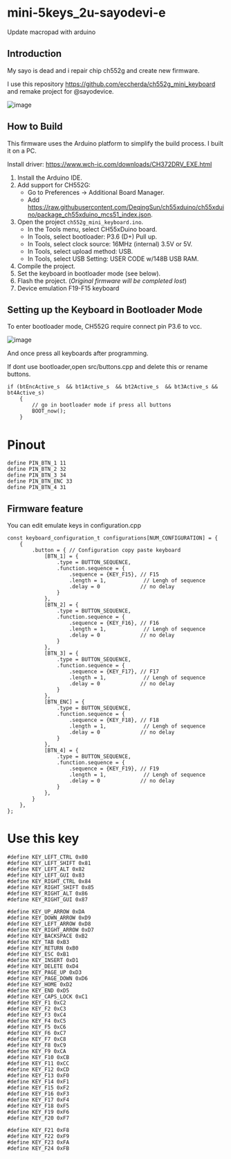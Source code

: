 # mini-5keys_2u-sayodevi-e
Update macropad with arduino
## Introduction

My sayo is dead and i repair chip ch552g and create new firmware.

I use this repository https://github.com/eccherda/ch552g_mini_keyboard and remake project for @sayodevice.

![image](https://github.com/user-attachments/assets/aeaa3f0d-f60f-4a69-bfec-e3ec0eafdc41)

## How to Build

This firmware uses the Arduino platform to simplify the build process. I built it on a PC.

Install driver: https://www.wch-ic.com/downloads/CH372DRV_EXE.html
1. Install the Arduino IDE.
2. Add support for CH552G:
   - Go to Preferences -> Additional Board Manager.
   - Add https://raw.githubusercontent.com/DeqingSun/ch55xduino/ch55xduino/package_ch55xduino_mcs51_index.json.
3. Open the project `ch552g_mini_keyboard.ino`.
   - In the Tools menu, select CH55xDuino board.
   - In Tools, select bootloader: P3.6 (D+) Pull up.
   - In Tools, select clock source: 16MHz (internal) 3.5V or 5V.
   - In Tools, select upload method: USB.
   - In Tools, select USB Setting: USER CODE w/148B USB RAM.
4. Compile the project.
5. Set the keyboard in bootloader mode (see below).
6. Flash the project. (*Original firmware will be completed lost*)
7. Device emulation F19-F15 keyboard

## Setting up the Keyboard in Bootloader Mode

To enter bootloader mode, CH552G require connect pin P3.6 to vcc.

![image](https://github.com/user-attachments/assets/702bbbe0-eeb2-4834-b003-032471738a94)

And once press all keyboards after programming.

If dont use bootloader,open src/buttons.cpp and delete this or rename buttons.
```
if (btEncActive_s  && bt1Active_s  && bt2Active_s  && bt3Active_s && bt4Active_s)
    {
        // go in bootloader mode if press all buttons
        BOOT_now();
    }
```
# Pinout

```
define PIN_BTN_1 11
define PIN_BTN_2 32
define PIN_BTN_3 34
define PIN_BTN_ENC 33
define PIN_BTN_4 31
```

## Firmware feature

You can edit emulate keys in configuration.cpp

```
const keyboard_configuration_t configurations[NUM_CONFIGURATION] = {
    {
        .button = { // Configuration copy paste keyboard
            [BTN_1] = {
                .type = BUTTON_SEQUENCE,
                .function.sequence = {
                    .sequence = {KEY_F15}, // F15
                    .length = 1,            // Lengh of sequence
                    .delay = 0             // no delay
                }
            },
            [BTN_2] = {
                .type = BUTTON_SEQUENCE,
                .function.sequence = {
                    .sequence = {KEY_F16}, // F16
                    .length = 1,            // Lengh of sequence
                    .delay = 0             // no delay
                }
            },
            [BTN_3] = {
                .type = BUTTON_SEQUENCE,
                .function.sequence = {
                    .sequence = {KEY_F17}, // F17
                    .length = 1,            // Lengh of sequence
                    .delay = 0             // no delay
                }
            },
            [BTN_ENC] = {
                .type = BUTTON_SEQUENCE,
                .function.sequence = {
                    .sequence = {KEY_F18}, // F18
                    .length = 1,            // Lengh of sequence
                    .delay = 0             // no delay
                }
            },
            [BTN_4] = {
                .type = BUTTON_SEQUENCE,
                .function.sequence = {
                    .sequence = {KEY_F19}, // F19
                    .length = 1,            // Lengh of sequence
                    .delay = 0             // no delay
                }
            },
        }
    },
};
```
# Use this key

```
#define KEY_LEFT_CTRL 0x80
#define KEY_LEFT_SHIFT 0x81
#define KEY_LEFT_ALT 0x82
#define KEY_LEFT_GUI 0x83
#define KEY_RIGHT_CTRL 0x84
#define KEY_RIGHT_SHIFT 0x85
#define KEY_RIGHT_ALT 0x86
#define KEY_RIGHT_GUI 0x87

#define KEY_UP_ARROW 0xDA
#define KEY_DOWN_ARROW 0xD9
#define KEY_LEFT_ARROW 0xD8
#define KEY_RIGHT_ARROW 0xD7
#define KEY_BACKSPACE 0xB2
#define KEY_TAB 0xB3
#define KEY_RETURN 0xB0
#define KEY_ESC 0xB1
#define KEY_INSERT 0xD1
#define KEY_DELETE 0xD4
#define KEY_PAGE_UP 0xD3
#define KEY_PAGE_DOWN 0xD6
#define KEY_HOME 0xD2
#define KEY_END 0xD5
#define KEY_CAPS_LOCK 0xC1
#define KEY_F1 0xC2
#define KEY_F2 0xC3
#define KEY_F3 0xC4
#define KEY_F4 0xC5
#define KEY_F5 0xC6
#define KEY_F6 0xC7
#define KEY_F7 0xC8
#define KEY_F8 0xC9
#define KEY_F9 0xCA
#define KEY_F10 0xCB
#define KEY_F11 0xCC
#define KEY_F12 0xCD
#define KEY_F13 0xF0
#define KEY_F14 0xF1
#define KEY_F15 0xF2
#define KEY_F16 0xF3
#define KEY_F17 0xF4
#define KEY_F18 0xF5
#define KEY_F19 0xF6
#define KEY_F20 0xF7

#define KEY_F21 0xF8
#define KEY_F22 0xF9
#define KEY_F23 0xFA
#define KEY_F24 0xFB
```
